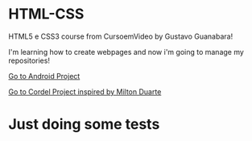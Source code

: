 # HTML-CSS
HTML5 e CSS3 course from CursoemVideo by Gustavo Guanabara!

I'm learning how to create webpages and now i'm going to manage my repositories!

<a href="https://estefano-m.github.io/HTML-CSS//cap%C3%ADtulo-02/desafios/desafio-10.html" target="_blank" rel="next">Go to Android Project</a>

<a href="https://estefano-m.github.io/cordel-project/" target="_blank" rel="external">Go to Cordel Project inspired by Milton Duarte</a>

# Just doing some tests
